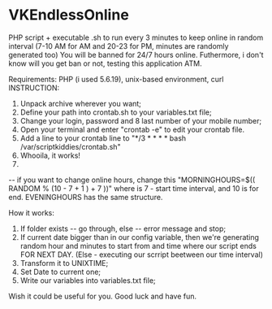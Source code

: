 # VKEndlessOnline
PHP script + executable .sh to run every 3 minutes to keep online in random interval (7-10 AM for AM and 20-23 for PM, minutes are randomly generated too)
You will be banned for 24/7 hours online. Futhermore, i don't know will you get ban or not, testing this application ATM.

Requirements: PHP (i used 5.6.19), unix-based environment, curl
INSTRUCTION:
1. Unpack archive wherever you want;
2. Define your path into crontab.sh to your variables.txt file;
3. Change your login, password and 8 last number of your mobile number;
4. Open your terminal and enter "crontab -e" to edit your crontab file.
5. Add a line to your crontab line to "*/3 * * * * bash /var/scriptkiddies/crontab.sh"
6. Whooila, it works!
7. 
-- if you want to change online hours, change this "MORNINGHOURS=$(( RANDOM % (10 - 7 + 1 ) + 7 ))" where is 7 - start time interval, and 10 is for end. EVENINGHOURS has the same structure.

How it works:
1. If folder exists -- go through, else -- error message and stop;
2. If current date bigger than in our config variable, then we're generating random hour and minutes to start from and time where our script ends FOR NEXT DAY. 
(Else - executing our scrript beetween our time interval)
3. Transform it to UNIXTIME;
4. Set Date to current one;
5. Write our variables into variables.txt file;

Wish it could be useful for you.
Good luck and have fun.

